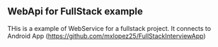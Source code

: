 ## WebApi for FullStack example

THis is a example of WebService for a fullstack project. It connects to Android App (https://github.com/mxlopez25/FullStackInterviewApp)